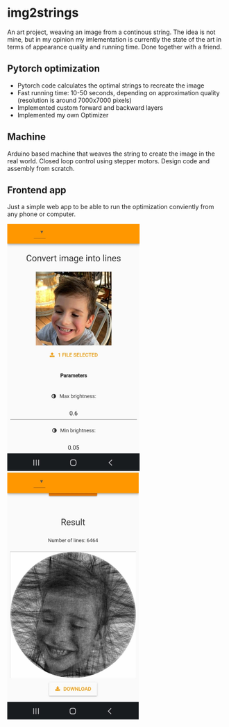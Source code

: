# img2strings
An art project, weaving an image from a continous string. The idea is not mine, but in my opinion my imlementation is currently the state of the art in terms of appearance quality and running time. Done together with a friend.

## Pytorch optimization
- Pytorch code calculates the optimal strings to recreate the image
- Fast running time: 10-50 seconds, depending on approximation quality (resolution is around 7000x7000 pixels)
- Implemented custom forward and backward layers
- Implemented my own Optimizer

## Machine
Arduino based machine that weaves the string to create the image in the real world.
Closed loop control using stepper motors. Design code and assembly from scratch.

## Frontend app
Just a simple web app to be able to run the optimization conviently from any phone or computer.

<img src="projectImages/app1.jpeg" height="569"> <img src="projectImages/app2.jpeg" height="569">
